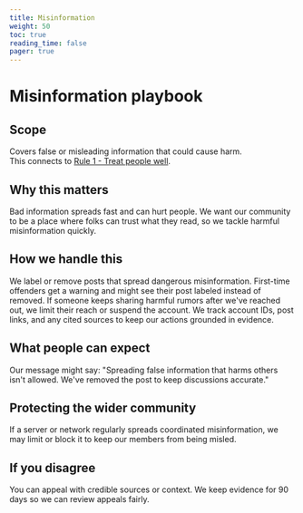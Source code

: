 ```yaml
---
title: Misinformation
weight: 50
toc: true
reading_time: false
pager: true
---
```


# Misinformation playbook

## Scope
Covers false or misleading information that could cause harm.  
This connects to [Rule 1 - Treat people well](/docs/policies/rules/01_treat-people-well/).

## Why this matters
Bad information spreads fast and can hurt people. We want our community to be a place where folks can trust what they read, so we tackle harmful misinformation quickly.

## How we handle this
We label or remove posts that spread dangerous misinformation. First-time offenders get a warning and might see their post labeled instead of removed. If someone keeps sharing harmful rumors after we've reached out, we limit their reach or suspend the account. We track account IDs, post links, and any cited sources to keep our actions grounded in evidence.

## What people can expect
Our message might say: "Spreading false information that harms others isn't allowed. We've removed the post to keep discussions accurate."

## Protecting the wider community
If a server or network regularly spreads coordinated misinformation, we may limit or block it to keep our members from being misled.

## If you disagree
You can appeal with credible sources or context. We keep evidence for 90 days so we can review appeals fairly.
